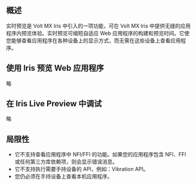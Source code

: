 ## 概述
实时预览是 Volt MX Iris 中引入的一项功能，可在 Volt MX Iris 中提供无缝的应用程序内预览体验。实时预览可缩短自适应 Web 应用程序的构建和预览时间。它使您能够查看应用程序在各种设备上的显示方式，而无需在这些设备上查看应用程序。

## 使用 Iris 预览 Web 应用程序
略

## 在 Iris Live Preview 中调试
略

## 局限性
* 它不支持查看应用程序中 NFI/FFI 的功能。如果您的应用程序包含 NFI、FFI 或任何第三方库依赖项，则会显示错误消息。
* 它不支持执行需要手持设备的 API，例如：Vibration API。
* 您仍必须在手持设备上查看本机应用程序。